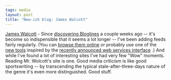 ```yaml
---
tags: media
layout: post
title: "New-ish blog: James Walcott"
---
```




<a href="http://jameswolcott.com/">James Walcott</a> - Since <a href="http://www.cwinters.com/news/display/?news_id=3244">discovering Bloglines</a> a couple weeks ago -- it's become so indispensible that it seems a lot longer -- I've been adding feeds fairly regularly. (You can <a href="http://www.bloglines.com/public/cwinters">browse them online</a> or probably use one of the <a href="http://search.cpan.org/~miyagawa/WebService-Bloglines-0.01/">new tools</a> inspired by the <a href="http://www.bloglines.com/about/pr_09282004">recently announced web services interface</a> .) And while I've found a lot of interesting sites I've had very few "Wow" moments. Reading Mr. Wolcott's site is one. Good media criticism is like good sportswriting -- by transcending the typical stale-after-three-days nature of the genre it's even more distinguished. Good stuff.


